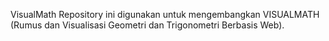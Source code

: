 VisualMath
Repository ini digunakan untuk mengembangkan VISUALMATH (Rumus dan Visualisasi Geometri dan Trigonometri Berbasis Web).